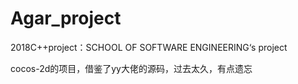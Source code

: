 # Agar_project
2018C++project：SCHOOL OF SOFTWARE ENGINEERING‘s project

cocos-2d的项目，借鉴了yy大佬的源码，过去太久，有点遗忘
